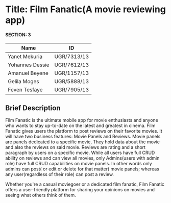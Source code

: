# Title: Film Fanatic(A movie reviewing app)

#### SECTION: 3

|     Name        |    ID       |
| --------------- | ----------- |
| Yanet Mekuria   | UGR/7313/13 |
| Yohannes Dessie | UGR/7612/13 |
| Amanuel Beyene  | UGR/1157/13 |
| Gelila Moges    | UGR/5888/13 |
| Feven Tesfaye   | UGR/7905/13 |

## Brief Description
Film Fanatic is the ultimate mobile app for movie enthusiasts and anyone who wants to stay up-to-date on the latest and greatest in cinema. Film Fanatic gives users the platform to post reviews on their favorite movies. It will have two business features: Movie Panels and Reviews. Movie panels are panels dedicated to a specific movie, They hold data about the movie and also the reviews on said movie. Reviews are rating and a short paragraph by users on a specific movie. While all users have full CRUD ability on reviews and can view all movies, only Admins(users with admin role) have full CRUD capabilities on movie panels. In other words only admins can post( or edit or delete for that matter) movie panels; whereas any user(regardless of their role) can post a review. 

Whether you're a casual moviegoer or a dedicated film fanatic, Film Fanatic offers a user-friendly platform for sharing your opinions on movies and seeing what others think of them.
